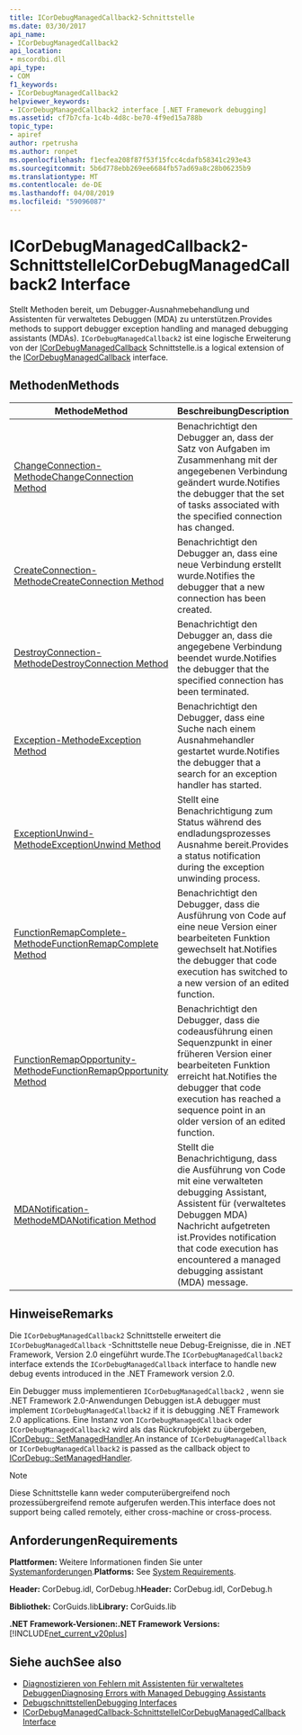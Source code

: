 ```yaml
---
title: ICorDebugManagedCallback2-Schnittstelle
ms.date: 03/30/2017
api_name:
- ICorDebugManagedCallback2
api_location:
- mscordbi.dll
api_type:
- COM
f1_keywords:
- ICorDebugManagedCallback2
helpviewer_keywords:
- ICorDebugManagedCallback2 interface [.NET Framework debugging]
ms.assetid: cf7b7cfa-1c4b-4d8c-be70-4f9ed15a788b
topic_type:
- apiref
author: rpetrusha
ms.author: ronpet
ms.openlocfilehash: f1ecfea208f87f53f15fcc4cdafb58341c293e43
ms.sourcegitcommit: 5b6d778ebb269ee6684fb57ad69a8c28b06235b9
ms.translationtype: MT
ms.contentlocale: de-DE
ms.lasthandoff: 04/08/2019
ms.locfileid: "59096087"
---
```

# <a name="icordebugmanagedcallback2-interface"></a><span data-ttu-id="886f5-102">ICorDebugManagedCallback2-Schnittstelle</span><span class="sxs-lookup"><span data-stu-id="886f5-102">ICorDebugManagedCallback2 Interface</span></span>
<span data-ttu-id="886f5-103">Stellt Methoden bereit, um Debugger-Ausnahmebehandlung und Assistenten für verwaltetes Debuggen (MDA) zu unterstützen.</span><span class="sxs-lookup"><span data-stu-id="886f5-103">Provides methods to support debugger exception handling and managed debugging assistants (MDAs).</span></span> `ICorDebugManagedCallback2` <span data-ttu-id="886f5-104">ist eine logische Erweiterung von der [ICorDebugManagedCallback](../../../../docs/framework/unmanaged-api/debugging/icordebugmanagedcallback-interface.md) Schnittstelle.</span><span class="sxs-lookup"><span data-stu-id="886f5-104">is a logical extension of the [ICorDebugManagedCallback](../../../../docs/framework/unmanaged-api/debugging/icordebugmanagedcallback-interface.md) interface.</span></span>  
  
## <a name="methods"></a><span data-ttu-id="886f5-105">Methoden</span><span class="sxs-lookup"><span data-stu-id="886f5-105">Methods</span></span>  
  
|<span data-ttu-id="886f5-106">Methode</span><span class="sxs-lookup"><span data-stu-id="886f5-106">Method</span></span>|<span data-ttu-id="886f5-107">Beschreibung</span><span class="sxs-lookup"><span data-stu-id="886f5-107">Description</span></span>|  
|------------|-----------------|  
|[<span data-ttu-id="886f5-108">ChangeConnection-Methode</span><span class="sxs-lookup"><span data-stu-id="886f5-108">ChangeConnection Method</span></span>](../../../../docs/framework/unmanaged-api/debugging/icordebugmanagedcallback2-changeconnection-method.md)|<span data-ttu-id="886f5-109">Benachrichtigt den Debugger an, dass der Satz von Aufgaben im Zusammenhang mit der angegebenen Verbindung geändert wurde.</span><span class="sxs-lookup"><span data-stu-id="886f5-109">Notifies the debugger that the set of tasks associated with the specified connection has changed.</span></span>|  
|[<span data-ttu-id="886f5-110">CreateConnection-Methode</span><span class="sxs-lookup"><span data-stu-id="886f5-110">CreateConnection Method</span></span>](../../../../docs/framework/unmanaged-api/debugging/icordebugmanagedcallback2-createconnection-method.md)|<span data-ttu-id="886f5-111">Benachrichtigt den Debugger an, dass eine neue Verbindung erstellt wurde.</span><span class="sxs-lookup"><span data-stu-id="886f5-111">Notifies the debugger that a new connection has been created.</span></span>|  
|[<span data-ttu-id="886f5-112">DestroyConnection-Methode</span><span class="sxs-lookup"><span data-stu-id="886f5-112">DestroyConnection Method</span></span>](../../../../docs/framework/unmanaged-api/debugging/icordebugmanagedcallback2-destroyconnection-method.md)|<span data-ttu-id="886f5-113">Benachrichtigt den Debugger an, dass die angegebene Verbindung beendet wurde.</span><span class="sxs-lookup"><span data-stu-id="886f5-113">Notifies the debugger that the specified connection has been terminated.</span></span>|  
|[<span data-ttu-id="886f5-114">Exception-Methode</span><span class="sxs-lookup"><span data-stu-id="886f5-114">Exception Method</span></span>](../../../../docs/framework/unmanaged-api/debugging/icordebugmanagedcallback2-exception-method.md)|<span data-ttu-id="886f5-115">Benachrichtigt den Debugger, dass eine Suche nach einem Ausnahmehandler gestartet wurde.</span><span class="sxs-lookup"><span data-stu-id="886f5-115">Notifies the debugger that a search for an exception handler has started.</span></span>|  
|[<span data-ttu-id="886f5-116">ExceptionUnwind-Methode</span><span class="sxs-lookup"><span data-stu-id="886f5-116">ExceptionUnwind Method</span></span>](../../../../docs/framework/unmanaged-api/debugging/icordebugmanagedcallback2-exceptionunwind-method.md)|<span data-ttu-id="886f5-117">Stellt eine Benachrichtigung zum Status während des endladungsprozesses Ausnahme bereit.</span><span class="sxs-lookup"><span data-stu-id="886f5-117">Provides a status notification during the exception unwinding process.</span></span>|  
|[<span data-ttu-id="886f5-118">FunctionRemapComplete-Methode</span><span class="sxs-lookup"><span data-stu-id="886f5-118">FunctionRemapComplete Method</span></span>](../../../../docs/framework/unmanaged-api/debugging/icordebugmanagedcallback2-functionremapcomplete-method.md)|<span data-ttu-id="886f5-119">Benachrichtigt den Debugger, dass die Ausführung von Code auf eine neue Version einer bearbeiteten Funktion gewechselt hat.</span><span class="sxs-lookup"><span data-stu-id="886f5-119">Notifies the debugger that code execution has switched to a new version of an edited function.</span></span>|  
|[<span data-ttu-id="886f5-120">FunctionRemapOpportunity-Methode</span><span class="sxs-lookup"><span data-stu-id="886f5-120">FunctionRemapOpportunity Method</span></span>](../../../../docs/framework/unmanaged-api/debugging/icordebugmanagedcallback2-functionremapopportunity-method.md)|<span data-ttu-id="886f5-121">Benachrichtigt den Debugger, dass die codeausführung einen Sequenzpunkt in einer früheren Version einer bearbeiteten Funktion erreicht hat.</span><span class="sxs-lookup"><span data-stu-id="886f5-121">Notifies the debugger that code execution has reached a sequence point in an older version of an edited function.</span></span>|  
|[<span data-ttu-id="886f5-122">MDANotification-Methode</span><span class="sxs-lookup"><span data-stu-id="886f5-122">MDANotification Method</span></span>](../../../../docs/framework/unmanaged-api/debugging/icordebugmanagedcallback2-mdanotification-method.md)|<span data-ttu-id="886f5-123">Stellt die Benachrichtigung, dass die Ausführung von Code mit eine verwalteten debugging Assistant, Assistent für (verwaltetes Debuggen MDA) Nachricht aufgetreten ist.</span><span class="sxs-lookup"><span data-stu-id="886f5-123">Provides notification that code execution has encountered a managed debugging assistant (MDA) message.</span></span>|  
  
## <a name="remarks"></a><span data-ttu-id="886f5-124">Hinweise</span><span class="sxs-lookup"><span data-stu-id="886f5-124">Remarks</span></span>  
 <span data-ttu-id="886f5-125">Die `ICorDebugManagedCallback2` Schnittstelle erweitert die `ICorDebugManagedCallback` -Schnittstelle neue Debug-Ereignisse, die in .NET Framework, Version 2.0 eingeführt wurde.</span><span class="sxs-lookup"><span data-stu-id="886f5-125">The `ICorDebugManagedCallback2` interface extends the `ICorDebugManagedCallback` interface to handle new debug events introduced in the .NET Framework version 2.0.</span></span>  
  
 <span data-ttu-id="886f5-126">Ein Debugger muss implementieren `ICorDebugManagedCallback2` , wenn sie .NET Framework 2.0-Anwendungen Debuggen ist.</span><span class="sxs-lookup"><span data-stu-id="886f5-126">A debugger must implement `ICorDebugManagedCallback2` if it is debugging .NET Framework 2.0 applications.</span></span> <span data-ttu-id="886f5-127">Eine Instanz von `ICorDebugManagedCallback` oder `ICorDebugManagedCallback2` wird als das Rückrufobjekt zu übergeben, [ICorDebug:: SetManagedHandler](../../../../docs/framework/unmanaged-api/debugging/icordebug-setmanagedhandler-method.md).</span><span class="sxs-lookup"><span data-stu-id="886f5-127">An instance of `ICorDebugManagedCallback` or `ICorDebugManagedCallback2` is passed as the callback object to [ICorDebug::SetManagedHandler](../../../../docs/framework/unmanaged-api/debugging/icordebug-setmanagedhandler-method.md).</span></span>  
  
> [!NOTE]
>  <span data-ttu-id="886f5-128">Diese Schnittstelle kann weder computerübergreifend noch prozessübergreifend remote aufgerufen werden.</span><span class="sxs-lookup"><span data-stu-id="886f5-128">This interface does not support being called remotely, either cross-machine or cross-process.</span></span>  
  
## <a name="requirements"></a><span data-ttu-id="886f5-129">Anforderungen</span><span class="sxs-lookup"><span data-stu-id="886f5-129">Requirements</span></span>  
 <span data-ttu-id="886f5-130">**Plattformen:** Weitere Informationen finden Sie unter [Systemanforderungen](../../../../docs/framework/get-started/system-requirements.md).</span><span class="sxs-lookup"><span data-stu-id="886f5-130">**Platforms:** See [System Requirements](../../../../docs/framework/get-started/system-requirements.md).</span></span>  
  
 <span data-ttu-id="886f5-131">**Header:** CorDebug.idl, CorDebug.h</span><span class="sxs-lookup"><span data-stu-id="886f5-131">**Header:** CorDebug.idl, CorDebug.h</span></span>  
  
 <span data-ttu-id="886f5-132">**Bibliothek:** CorGuids.lib</span><span class="sxs-lookup"><span data-stu-id="886f5-132">**Library:** CorGuids.lib</span></span>  
  
 **<span data-ttu-id="886f5-133">.NET Framework-Versionen:</span><span class="sxs-lookup"><span data-stu-id="886f5-133">.NET Framework Versions:</span></span>** [!INCLUDE[net_current_v20plus](../../../../includes/net-current-v20plus-md.md)]  
  
## <a name="see-also"></a><span data-ttu-id="886f5-134">Siehe auch</span><span class="sxs-lookup"><span data-stu-id="886f5-134">See also</span></span>

- [<span data-ttu-id="886f5-135">Diagnostizieren von Fehlern mit Assistenten für verwaltetes Debuggen</span><span class="sxs-lookup"><span data-stu-id="886f5-135">Diagnosing Errors with Managed Debugging Assistants</span></span>](../../../../docs/framework/debug-trace-profile/diagnosing-errors-with-managed-debugging-assistants.md)
- [<span data-ttu-id="886f5-136">Debugschnittstellen</span><span class="sxs-lookup"><span data-stu-id="886f5-136">Debugging Interfaces</span></span>](../../../../docs/framework/unmanaged-api/debugging/debugging-interfaces.md)
- [<span data-ttu-id="886f5-137">ICorDebugManagedCallback-Schnittstelle</span><span class="sxs-lookup"><span data-stu-id="886f5-137">ICorDebugManagedCallback Interface</span></span>](../../../../docs/framework/unmanaged-api/debugging/icordebugmanagedcallback-interface.md)
